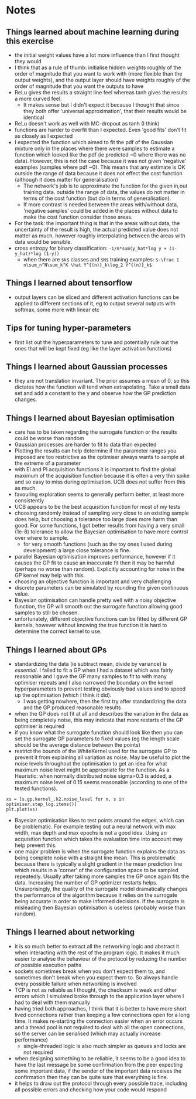 # Notes

## Things learned about machine learning during this exercise
- the initial weight values have a lot more influence than I first thought they would
- I think that as a rule of thumb: initialise hidden weights roughly of the order of magnitude that you want to work with (more flexible than the output weights), and the output layer should have weights roughly of the order of magnitude that you want the outputs to have
- ReLu gives the results a straight line feel whereas tanh gives the results a more curved feel.
    - It makes sense but I didn't expect it because I thought that since they both offer 'universal approximation', that their results would be identical
- ReLu doesn't work as well with MC-dropout as tanh (I think)
- functions are harder to overfit than I expected. Even 'good fits' don't fit as closely as I expected
- I expected the function which aimed to fit the pdf of the Gaussian mixture only in the places where there were samples to estimate a function which looked like the pdf (ie predicted ~0 where there was no data). However, this is not the case because it was not given 'negative' examples (samples where pdf ~0). This means that any estimate is OK outside the range of data because it does not effect the cost function (although it does matter for generalisation)
    - The network's job is to approximate the function for the given in,out training data. outside the range of data, the values do not matter in terms of the cost function (but do in terms of generalisation).
    - If more contrast is needed between the areas with/without data, 'negative samples' could be added in the places without data to make the cost function consider those areas.
- For the task: the important thing is that in the areas without data, the uncertainty of the result is high, the actual predicted value does not matter as much, however roughly interpolating between the areas with data would be sensible.
- cross entropy for binary classification: `-1/n*sum(y_hat*log y + (1-y_hat)*log (1-y))`
    - when there are `$k$` classes and `$N$` training examples: `$-\frac 1 n\sum_n^N\sum_k^K \hat Y^{(n)}_k\log_2 Y^{(n)}_k$`

## Things I learned about tensorflow
- output layers can be sliced and different activation functions can be applied to different sections of it, eg to output several outputs with softmax, some more with linear etc


## Tips for tuning hyper-parameters
- first list out the hyperparameters to tune and potentially rule out the ones that will be kept fixed (eg like the layer activation functions)

## Things I learned about Gaussian processes
- they are not translation invariant. The prior assumes a mean of 0, so this dictates how the function will tend when extrapolating. Take a small data set and add a constant to the y and observe how the GP prediction changes.

## Things I learned about Bayesian optimisation
- care has to be taken regarding the surrogate function or the results could be worse than random
- Gaussian processes are harder to fit to data than expected
- Plotting the results can help determine if the parameter ranges you imposed are too restrictive as the optimiser always wants to sample at the extreme of a parameter
- with EI and PI acquisition functions it is important to find the global maximum of the acquisition function because it is often a very thin spike and so easy to miss during optimisation. UCB does not suffer from this as much.
- favouring exploration seems to generally perform better, at least more consistently
- UCB appears to be the best acquisition function for most of my tests
- choosing randomly instead of sampling very close to an existing sample does help, but choosing a tolerance too large does more harm than good. For some functions, I got better results from having a very small (1e-8) tolerance to allow the Bayesian optimisation to have more control over where to sample.
    - for very smooth functions (such as the toy ones I used during development) a large close tolerance is fine.
- parallel Bayesian optimisation improves performance, however if it causes the GP fit to cause an inaccurate fit then it may be harmful (perhaps no worse than random). Explicitly accounting for noise in the GP kernel may help with this.
- choosing an objective function is important and very challenging
- discrete parameters can be simulated by rounding the given continuous value.
- Bayesian optimisation can handle pretty well with a noisy objective function, the GP will smooth out the surrogate function allowing good samples to still be chosen.
- unfortunately, different objective functions can be fitted by different GP kernels, however without knowing the true function it is hard to determine the correct kernel to use.

## Things I learned about GPs
- standardizing the data (ie subtract mean, divide by variance) is _essential_. I failed to fit a GP when I had a dataset which was fairly reasonable and I gave the GP many samples to fit to with many optimiser repeats and I also narrowed the boundary on the kernel hyperparameters to prevent testing obviously bad values and to speed up the optimisation (which I think it did).
    - I was getting nowhere, then the first try after standardizing the data and the GP produced reasonable results
- when the GP does not fit at all and describes the variation in the data as being completely noise, this may indicate that more restarts of the GP optimiser is required
- if you know what the surrogate function should look like then you can set the surrogate GP parameters to fixed values (eg the length scale should be the average distance between the points)
- restrict the bounds of the WhiteKernel used for the surrogate GP to prevent it from explaining all variation as noise. May be useful to plot the noise levels throughout the optimisation to get an idea for what maximum noise level might be appropriate for the function. As a Heuristic: when normally distributed noise sigma=0.3 is added, a maximum noise level of 0.15 seems reasonable (according to one of the tested functions).
```
xs = [s.gp.kernel_.k2.noise_level for n, s in optimiser.step_log.items()]
plt.plot(xs)
```
- Bayesian optimisation likes to test points around the edges, which can be problematic. For example testing out a neural network with max width, max depth and max epochs is not a good idea. Using an acquisition function which takes the evaluation time into account may help prevent this.
- one major problem is when the surrogate function explains the data as being complete noise with a straight line mean. This is problematic because there is typically a slight gradient in the mean prediction line which results in a 'corner' of the configuration space to be sampled repeatedly. Usually after taking more samples the GP once again fits the data. Increasing the number of GP optimizer restarts helps. Unsurprisingly, the quality of the surrogate model dramatically changes the performance of the algorithm because it relies on the surrogate being accurate in order to make informed decisions. If the surrogate is misleading then Bayesian optimisation is useless (probably worse than random).

## Things I learned about networking
- it is so much better to extract all the networking logic and abstract it when interacting with the rest of the program logic. It makes it much easier to analyse the behaviour of the protocol by reducing the number of possible execution paths
- sockets sometimes break when you don't expect them to, and sometimes don't break when you expect them to. So always handle every possible failure when networking is involved
- TCP is not as reliable as I thought, the checksum is weak and other errors which I simulated broke through to the application layer where I had to deal with them manually
- having tried both approaches, I think that it is better to have more short lived connections rather than keeping a few connections open for a long time. It makes re-starting the connection easier when an error occurs and a thread pool is not required to deal with all the open connections, so the server can be serialised (which may actually increase performance)
    - single-threaded logic is also much simpler as queues and locks are not required
- when designing something to be reliable, it seems to be a good idea to have the last message be some confirmation from the peer expecting some important data, if the sender of the important data receives the confirmation then they can be quite sure that everything is fine.
- it helps to draw out the protocol through every possible trace, including all possible errors and checking how your code would respond

